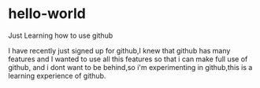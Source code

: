 # hello-world
Just  Learning how to use github

I have recently just signed up for github,I knew that github has many features and I wanted to use all this features so that i can make full use of github,
and i dont want to be behind,so i'm experimenting in github,this is a learning experience of github.

